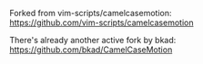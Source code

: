 Forked from vim-scripts/camelcasemotion:  
https://github.com/vim-scripts/camelcasemotion

There's already another active fork by bkad:  
https://github.com/bkad/CamelCaseMotion
